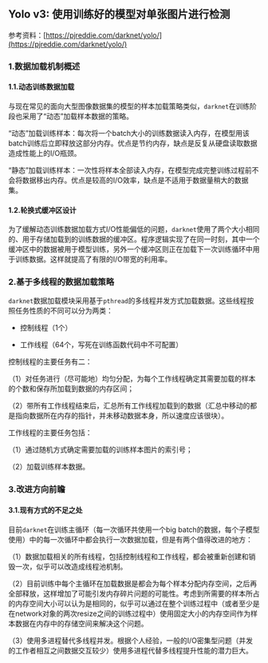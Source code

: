 ## Yolo v3: 使用训练好的模型对单张图片进行检测

参考资料：[https://pjreddie.com/darknet/yolo/](https://pjreddie.com/darknet/yolo/)

### 1.数据加载机制概述

#### 1.1.动态训练数据加载

与现在常见的面向大型图像数据集的模型的样本加载策略类似，`darknet`在训练阶段也采用了“动态”加载样本数据的策略。

“动态”加载训练样本：每次将一个batch大小的训练数据读入内存，在模型用该batch训练后立即释放这部分内存。优点是节约内存，缺点是反复从硬盘读取数据造成性能上的I/O瓶颈。

“静态”加载训练样本：一次性将样本全部读入内存，在模型完成完整训练过程前不会将数据移出内存。优点是较高的I/O效率，缺点是不适用于数据量稍大的数据集。

#### 1.2.轮换式缓冲区设计

为了缓解动态训练数据加载方式I/O性能偏低的问题，`darknet`使用了两个大小相同的、用于存储加载到的训练数据的缓冲区。程序逻辑实现了在同一时刻，其中一个缓冲区中的数据被用于模型训练，另外一个缓冲区则正在加载下一次训练循环中用于训练数据。这样就提高了有限的I/O带宽的利用率。

### 2.基于多线程的数据加载策略

`darknet`数据加载模块采用基于`pthread`的多线程并发方式加载数据。这些线程按照任务性质的不同可以分为两类：

- 控制线程（1个）

- 工作线程（64个，写死在训练函数代码中不可配置）

控制线程的主要任务有二：

（1）对任务进行（尽可能地）均匀分配，为每个工作线程确定其需要加载的样本的个数和保存所加载到数据的内存区间；

（2）带所有工作线程结束后，汇总所有工作线程加载到的数据（汇总中移动的都是指向数据所在内存的指针，并未移动数据本身，所以速度应该很块）。

工作线程的主要任务包括：

（1）通过随机方式确定需要加载的训练样本图片的索引号；

（2）加载训练样本数据。

### 3.改进方向前瞻

#### 3.1.现有方式的不足之处

目前`darknet`在训练主循环（每一次循环共使用一个big batch的数据，每个子模型使用）中的每一次循环中都会执行一次数据加载，但是有两个值得改进的地方：

（1）数据加载相关的所有线程，包括控制线程和工作线程，都会被重新创建和销毁一次，似乎可以改造成线程池机制。

（2）目前训练中每个主循环在加载数据是都会为每个样本分配内存空间，之后再全部释放，这样增加了可能引发内存碎片问题的可能性。考虑到所需要的样本所占的内存空间大小可以认为是相同的，似乎可以通过在整个训练过程中（或者至少是在network对象的两次resize之间的训练过程中）使用固定大小的内存空间作为样本数据在内存中的存储空间来解决这个问题。

（3）使用多进程替代多线程并发。根据个人经验，一般的I/O密集型问题（并发的工作者相互之间数据交互较少）使用多进程代替多线程提升性能的潜力巨大。